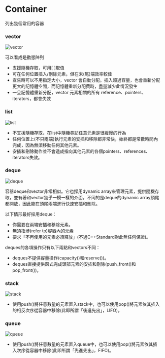 # Container

列出幾個常用的容器

### vector 
![](/img/vector.png "vector")

可以看成是動態陣列
- 支援隨機存取，可用[ ]取值
- 可在任何位置插入/刪除元素，但在末(尾)端效率較佳
- 宣告時可以不用指定大小，vector 會自動分配。插入超過容量，也會重新分配更大的記憶體空間，而記憶體重新分配費時，盡量減少此情況發生
- 一旦記憶體重新分配，vector 元素相關的所有 reference、pointers、iterators，都會失效

### list
![](/img/list.png "list")

- 不支援隨機存取，在list中隨機尋訪任意元素是很緩慢的行為
- 任何位置上(不只兩端)執行元素的安插和移除都非常快，始終都是常數時間內完成，因為無須移動任何其他元素。
- 安插和刪除動作並不會造成指向其他元素的各個pointers、references、iterators失效。

### deque
![](/img/deque.png "deque")

容器deque和vector非常相似。它也採用dynamic array來管理元素，提供隨機存取，並有著和vector幾乎一模一樣的介面。不同的是deque的dynamic array頭尾都開放，因此能在頭尾兩端進行快速安插和刪除。

以下情形最好採用deque：
- 你需要在兩端安插和移除元素。
- 無須指涉(refer to)容器內的元素
- 要求「不再使用的元素必須釋放」(不過C++Standard對此無任何保證)。 
  
deques的各項操作只有以下兩點和vectors不同：
- deques不提供容量操作(capacity()和reserve())。
- deques直接提供函式完成頭部元素的安插和刪除(push_front()和pop_front())。


### stack
![](/img/stack.png "stack")

- 使用push()將任意數量的元素置入stack中，也可以使用pop()將元素依其插入的相反次序從容器中移除(此即所謂「後進先出」，LIFO)。

### queue
![](/img/queue.png "queue")

- 使用push()將任意數量的元素置入queue中，也可以使用pop()將元素依其插入次序從容器中移除(此即所謂「先進先出」，FIFO)。